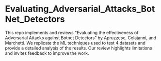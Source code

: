 # Evaluating_Adversarial_Attacks_BotNet_Detectors
This repo implements and reviews "Evaluating the effectiveness of Adversarial Attacks against Botnet Detectors" by Apruzzese, Colajanni, and Marchetti. We replicate the ML techniques used to test 4 datasets and provide a detailed analysis of the results. Our review highlights limitations and invites feedback to improve the work.
